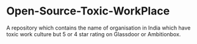 # Open-Source-Toxic-WorkPlace
A repository which contains the name of organisation in India which have toxic work culture but 5 or 4 star rating on Glassdoor or Ambitionbox.
